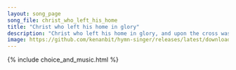 ```yaml
---
layout: song_page
song_file: christ_who_left_his_home
title: "Christ who left his home in glory"
description: "Christ who left his home in glory, and upon the cross was slain, now is ris'n O tell the story that the Savior lives again.    Hail him! Hail him! Tel... english christian easter 4part"
image: https://github.com/kenanbit/hymn-singer/releases/latest/download/christ_who_left_his_home-trad.png
---
```


{% include choice_and_music.html %}